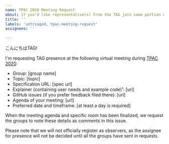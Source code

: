 ```yaml
---
name: TPAC 2020 Meeting Request
about: If you'd like representative(s) from the TAG join some portion of your virtual meting scheduled for TPAC 2020.
title: ''
labels: 'untriaged, tpac-meeting-request'
assignees: ''

---
```


こんにちはTAG!

I'm requesting TAG presence at the following virtual meeting during [TPAC 2020](https://www.w3.org/2020/10/TPAC/):

  - Group: [group name]
  - Topic: [topic]
  - Specification URL: [spec url]
  - Explainer (containing user needs and example code)¹: [url]
  - GitHub issues (if you prefer feedback filed there): [url]
  - Agenda of your meeting: [url]
  - Preferred date and timeframe: [at least a day is required]

When the meeting agenda and specific room has been finalized, we request the groups to note these details as comments in this issue.

Please note that we will not officially register as observers, as the assignee for presence will not be decided until all the groups have sent in requests.
